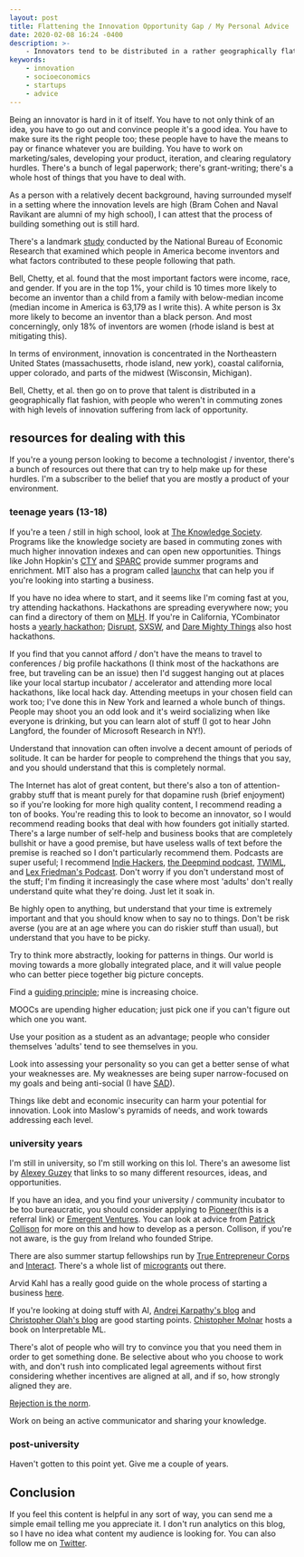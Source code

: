 ```yaml
---
layout: post
title: Flattening the Innovation Opportunity Gap / My Personal Advice
date: 2020-02-08 16:24 -0400
description: >-
    - Innovators tend to be distributed in a rather geographically flat fashion, in contrast to resources, culture, and capital, which is disproportionately clustered in only a few areas.
keywords:
    - innovation
    - socioeconomics
    - startups
    - advice
---
```


Being an innovator is hard in it of itself. You have to not only think of an idea, you have to go out and convince people it's a good idea. You have to make sure its the right people too; these people have to have the means to pay or finance whatever you are building. You have to work on marketing/sales, developing your product, iteration, and clearing regulatory hurdles. There's a bunch of legal paperwork; there's grant-writing; there's a whole host of things that you have to deal with.

As a person with a relatively decent background, having surrounded myself in a setting where the innovation levels are high (Bram Cohen and Naval Ravikant are alumni of my high school), I can attest that the process of building something out is still hard.

There's a landmark [study](https://www.nber.org/papers/w24062) conducted by the National Bureau of Economic Research that examined which people in America become inventors and what factors contributed to these people following that path.

Bell, Chetty, et al. found that the most important factors were income, race, and gender. If you are in the top 1%, your child is 10 times more likely to become an inventor than a child from a family with below-median income (median income in America is 63,179 as I write this). A white person is 3x more likely to become an inventor than a black person. And most concerningly, only 18% of inventors are women (rhode island is best at mitigating this).

In terms of environment, innovation is concentrated in the Northeastern United States (massachusetts, rhode island, new york), coastal california, upper colorado, and parts of the midwest (Wisconsin, Michigan).

Bell, Chetty, et al. then go on to prove that talent is distributed in a geographically flat fashion, with people who weren't in commuting zones with high levels of innovation suffering from lack of opportunity.

## resources for dealing with this

If you're a young person looking to become a technologist / inventor, there's a bunch of resources out there that can try to help make up for these hurdles. I'm a subscriber to the belief that you are mostly a product of your environment.

### teenage years (13-18)

If you're a teen / still in high school, look at [The Knowledge Society](https://theksociety.com). Programs like the knowledge society are based in commuting zones with much higher innovation indexes and can open new opportunities. Things like John Hopkin's [CTY](https://cty.jhu.edu) and [SPARC](https://sparc-camp.org) provide summer programs and enrichment. MIT also has a program called [launchx](https://launchx.com) that can help you if you're looking into starting a business.

If you have no idea where to start, and it seems like I'm coming fast at you, try attending hackathons. Hackathons are spreading everywhere now; you can find a directory of them on [MLH](https://mlh.io). If you're in California, YCombinator hosts a [yearly hackathon](https://blog.ycombinator.com/apply-to-the-yc-fall-hackathon-2019/); [Disrupt](https://techcrunch.com/events/disrupt-sf-2020/), [SXSW](https://www.sxsw.com/conference/sxsw-hackathon/), and [Dare Mighty Things](https://daremightythings.co) also host hackathons.

If you find that you cannot afford / don't have the means to travel to conferences / big profile hackathons (I think most of the hackathons are free, but traveling can be an issue) then I'd suggest hanging out at places like your local startup incubator / accelerator and attending more local hackathons, like local hack day. Attending meetups in your chosen field can work too; I've done this in New York and learned a whole bunch of things. People may shoot you an odd look and it's weird socializing when like everyone is drinking, but you can learn alot of stuff (I got to hear John Langford, the founder of Microsoft Research in NY!).

Understand that innovation can often involve a decent amount of periods of solitude. It can be harder for people to comprehend the things that you say, and you should understand that this is completely normal.

The Internet has alot of great content, but there's also a ton of attention-grabby stuff that is meant purely for that dopamine rush (brief enjoyment) so if you're looking for more high quality content, I recommend reading a ton of books. You're reading this to look to become an innovator, so I would recommend reading books that deal with how founders got initially started. There's a large number of self-help and business books that are completely bullshit or have a good premise, but have useless walls of text before the premise is reached so I don't particularly recommend them. Podcasts are super useful; I recommend [Indie Hackers](https://www.indiehackers.com/podcast), [the Deepmind podcast](https://deepmind.com/blog/article/welcome-to-the-deepmind-podcast), [TWIML](https://twimlai.com), and [Lex Friedman's Podcast](https://lexfridman.com/ai/). Don't worry if you don't understand most of the stuff; I'm finding it increasingly the case where most 'adults' don't really understand quite what they're doing. Just let it soak in.

Be highly open to anything, but understand that your time is extremely important and that you should know when to say no to things. Don't be risk averse (you are at an age where you can do riskier stuff than usual), but understand that you have to be picky.

Try to think more abstractly, looking for patterns in things. Our world is moving towards a more globally integrated place, and it will value people who can better piece together big picture concepts.

Find a [guiding principle](https://vimeo.com/36579366); mine is increasing choice.

MOOCs are upending higher education; just pick one if you can't figure out which one you want.

Use your position as a student as an advantage; people who consider themselves 'adults' tend to see themselves in you.

Look into assessing your personality so you can get a better sense of what your weaknesses are. My weaknesses are being super narrow-focused on my goals and being anti-social (I have [SAD](https://www.nimh.nih.gov/health/publications/social-anxiety-disorder-more-than-just-shyness/index.shtml)).

Things like debt and economic insecurity can harm your potential for innovation. Look into Maslow's pyramids of needs, and work towards addressing each level.

### university years

I'm still in university, so I'm still working on this lol. There's an awesome list by [Alexey Guzey](https://guzey.com/personal/what-should-you-do-with-your-life/) that links to so many different resources, ideas, and opportunities.

If you have an idea, and you find your university / community incubator to be too bureaucratic, you should consider applying to [Pioneer](https://pioneer.app/join/unintendedcon)(this is a referral link) or [Emergent Ventures](https://www.mercatus.org/emergentventures). You can look at advice from [Patrick Collison](https://patrickcollison.com/advice) for more on this and how to develop as a person. Collison, if you're not aware, is the guy from Ireland who founded Stripe.

There are also summer startup fellowships run by [True Entrepreneur Corps](https://trueventures.com/true-platform/fellowships/tec) and [Interact](https://joininteract.com/fellowship/). There's a whole list of [microgrants](https://github.com/nayafia/microgrants) out there.

Arvid Kahl has a really good guide on the whole process of starting a business [here](https://thebootstrappedfounder.com/zero-to-sold/).

If you're looking at doing stuff with AI, [Andrej Karpathy's blog](https://karpathy.github.io/2015/05/21/rnn-effectiveness/) and [Christopher Olah's blog](https://colah.github.io) are good starting points. [Chistopher Molnar](https://christophm.github.io/interpretable-ml-book/) hosts a book on Interpretable ML.

There's alot of people who will try to convince you that you need them in order to get something done. Be selective about who you choose to work with, and don't rush into complicated legal agreements without first considering whether incentives are aligned at all, and if so, how strongly aligned they are.

[Rejection is the norm](https://unintendedcon.github.io/articles/2020-02-07-luck-is-a-numbers-game).

Work on being an active communicator and sharing your knowledge.

### post-university

Haven't gotten to this point yet. Give me a couple of years.

## Conclusion

If you feel this content is helpful in any sort of way, you can send me a simple email telling me you appreciate it. I don't run analytics on this blog, so I have no idea what content my audience is looking for. You can also follow me on [Twitter](https://twitter.com/suchcaptcha). 





